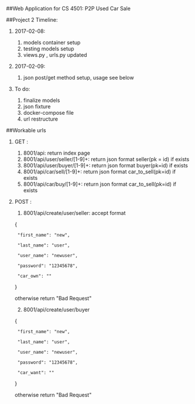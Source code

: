 ##Web Application for CS 4501: P2P Used Car Sale

##Project 2 Timeline:

1. 2017-02-08:
    1. models container setup
    2. testing models setup
    3. views.py , urls.py updated

2. 2017-02-09:
    1. json post/get method setup, usage see below

2. To do:
    1. finalize models
    2. json fixture
    3. docker-compose file
    4. url restructure

##Workable urls
1. GET :
    1. 8001/api: return index page
    2. 8001/api/user/seller/[1-9]+: return json format seller(pk = id) if exists
    3. 8001/api/user/buyer/[1-9]+: return json format buyer(pk=id) if exists
    4. 8001/api/car/sell/[1-9]+: return json format car_to_sell(pk=id) if exists
    5. 8001/api/car/buy/[1-9]+: return json format car_to_sell(pk=id) if exists

2. POST :
    1. 8001/api/create/user/seller: accept format

    {
    
        "first_name": "new",

        "last_name": "user",

        "user_name": "newuser",

        "password": "12345678",

        "car_own": ""
    }

    otherwise return "Bad Request"

    2. 8001/api/create/user/buyer

    {

        "first_name": "new",

        "last_name": "user",

        "user_name": "newuser",

        "password": "12345678",

        "car_want": ""

    }

    otherwise return "Bad Request"

